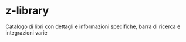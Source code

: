 # z-library
Catalogo di libri con dettagli e informazioni specifiche, barra di ricerca e integrazioni varie
